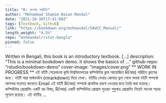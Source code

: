 ```yaml
---
title: "R: বাংলায় পরচিতি"
author: "Mohammad Shamim Hasan Mandal"
date: "2021-10-30T17:41:08Z"
tags: [Textbook, Github]
link: "https://bookdown.org/mshmandal/SAUCC_Manual/"
length_weight: "4.5%"
repo: "mshmandal/rstat-bangla"
pinned: false
---
```


Written in Bengali, this book is an introductory textbook. [...] description: “This is a minimal bookdown demo. It shows the basics of …” github-repo: “rstudio/bookdown-demo” cover-image: “images/cover.png” ** WORK IN PROGRESS ** এই বইটি শেরেবাংলা কৃষি বিশ্ববিদ্যালয়ের কম্পিউটার ক্লাব আয়োজিত R(আর) পরিচিত ক্লাসের জন্য। বইটি আর মার্কডাউন (rmarkdown) দিয়ে লেখা। বইটির লেখায় কোথায় ভুল পেলে অথবা বইটি সম্পর্কে আপনার মতামত জানাতে Email এই বইটি R(আর) সম্পর্কে প্রাথমিক ধারণা দেওয়ার জন্য তৈরি করা হয়েছে। কম্পিউটার প্রোগ্রামিং একটি বড় বিষয়, R(আর) একটি কম্পিউটার প্রোগ্রাম সুতরাং শুধুমাত্র প্রোগ্রামিং নিয়েই অনেক পড়ার সুযোগ রয়েছে। এই বইটির ...
